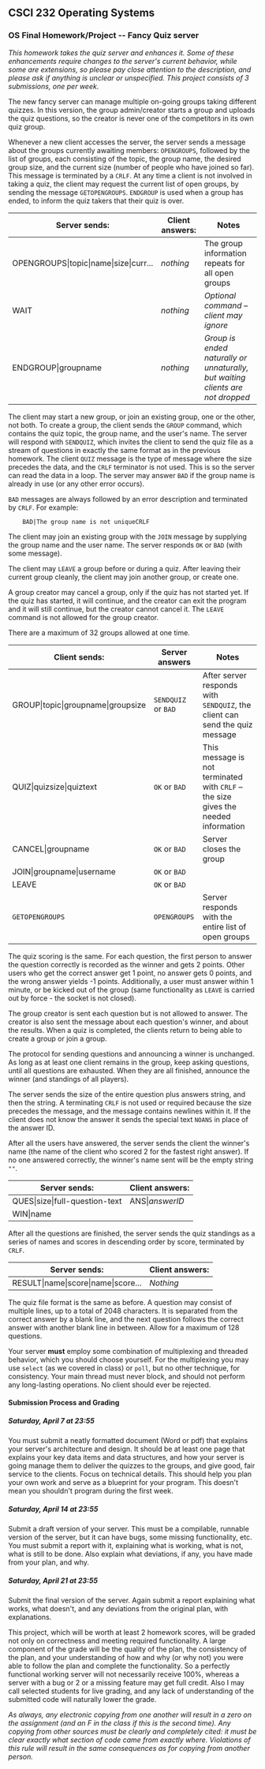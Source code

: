 ## CSCI 232 Operating Systems

### OS Final Homework/Project -- Fancy Quiz server

_This homework takes the quiz server and enhances it.  Some of these enhancements require changes to the server's current behavior, while some are extensions, so please pay close attention to the description, and please ask if anything is unclear or unspecified.  This project consists of 3 submissions, one per week._

The new fancy server can manage multiple on-going groups taking different quizzes.  In this version, the group admin/creator starts a group and uploads the quiz questions, so the creator is never one of the competitors in its own quiz group.

Whenever a new client accesses the server, the server sends a message about the groups currently awaiting members: `OPENGROUPS`, followed by the list of groups, each consisting of the topic, the group name, the desired group size, and the current size (number of people who have joined so far).  This message is terminated by a `CRLF`.  At any time a client is not involved in taking a quiz, the client may request the current list of open groups, by sending the message `GETOPENGROUPS`.  `ENDGROUP` is used when a group has ended, to inform the quiz takers that their quiz is over.

| **Server sends:**                     | **Client answers:**   | **Notes**                                                                         |
| ------------------------------------- | -------------------   | ------------------------------------------------------------------------------    |
| OPENGROUPS&#124;topic&#124;name&#124;size&#124;curr... | _nothing_ | The group information repeats for all open groups                            |
| WAIT                                  | _nothing_             | _Optional command – client may ignore_                                            |
| ENDGROUP&#124;groupname               | _nothing_             | _Group is ended naturally or unnaturally, but waiting clients are not dropped_    |

The client may start a new group, or join an existing group, one or the other, not both.  To create a group, the client sends the `GROUP` command, which contains the quiz topic, the group name, and the user's name.  The server will respond with `SENDQUIZ`, which invites the client to send the quiz file as a stream of questions in exactly the same format as in the previous homework.  The client `QUIZ` message is the type of message where the size precedes the data, and the `CRLF` terminator is not used.  This is so the server can read the data in a loop.  The server may answer `BAD` if the group name is already in use (or any other error occurs).

`BAD` messages are always followed by an error description and terminated by `CRLF`. For example:
```
    BAD|The group name is not uniqueCRLF
```
The client may join an existing group with the `JOIN` message by supplying the group name and the user name.  The server responds `OK` or `BAD` (with some message).

The client may `LEAVE` a group before or during a quiz.  After leaving their current group cleanly, the client may join another group, or create one.

A group creator may cancel a group, only if the quiz has not started yet.  If the quiz has started, it will continue, and the creator can exit the program and it will still continue, but the creator cannot cancel it.  The `LEAVE` command is not allowed for the group creator.

There are a maximum of 32 groups allowed at one time.

| **Client sends:**                  | **Server answers**  | **Notes**                                                                          |
| ---------------------------------- | ------------------- | ---------------------------------------------------------------------------------- |
| GROUP&#124;topic&#124;groupname&#124;groupsize | `SENDQUIZ` or `BAD` | After server responds with `SENDQUIZ`, the client can send the quiz message        |
| QUIZ&#124;quizsize&#124;quiztext           | `OK` or `BAD`       | This message is not terminated with `CRLF` – the size gives the needed information |
| CANCEL&#124;groupname                  | `OK` or `BAD`       | Server closes the group                                                            |
| JOIN&#124;groupname&#124;username        | `OK` or `BAD`       |                                                                                    |
| LEAVE                              | `OK` or `BAD`       |                                                                                    |
| `GETOPENGROUPS`                    | `OPENGROUPS`        | Server responds with the entire list of open groups                                |

The quiz scoring is the same. For each question, the first person to answer the question correctly is recorded as the winner and gets 2 points.  Other users who get the correct answer get 1 point, no answer gets 0 points, and the wrong answer yields -1 points.  Additionally, a user must answer within 1 minute, or be kicked out of the group (same functionality as `LEAVE` is carried out by force - the socket is not closed).

The group creator is sent each question but is not allowed to answer.  The creator is also sent the message about each question's winner, and about the results.  When a quiz is completed, the clients return to being able to create a group or join a group.

The protocol for sending questions and announcing a winner is unchanged.  As long as at least one client remains in the group, keep asking questions, until all questions are exhausted.  When they are all finished, announce the winner (and standings of all players).

The server sends the size of the entire question plus answers string, and then the string.  A terminating `CRLF` is not used or required because the size precedes the message, and the message contains newlines within it.  If the client does not know the answer it sends the special text `NOANS` in place of the answer ID.

After all the users have answered, the server sends the client the winner's name (the name of the client who scored 2 for the fastest right answer).  If no one answered correctly, the winner's name sent will be the empty string `""`.

| **Server sends:**              | **Client answers:** |
| ------------------------------ | ------------------- |
| QUES&#124;size&#124;full-question-text | ANS&#124;_answerID_     |    
| WIN&#124;name                  |                     ||

After all the questions are finished, the server sends the quiz standings as a series of names and scores in descending order by score, terminated by `CRLF`.

| **Server sends:** | **Client answers:** |
| ----------------- | ------------------- |
| RESULT&#124;name&#124;score&#124;name&#124;score... | _Nothing_ |

The quiz file format is the same as before.  A question may consist of multiple lines, up to a total of 2048 characters.  It is separated from the correct answer by a blank line, and the next question follows the correct answer with another blank line in between.  Allow for a maximum of 128 questions.

Your server **must** employ some combination of multiplexing and threaded behavior, which you should choose yourself.  For the multiplexing you may use `select` (as we covered in class) or `poll`, but no other technique, for consistency.  Your main thread must never block, and should not perform any long-lasting operations.  No client should ever be rejected.


#### Submission Process and Grading

##### Saturday, April 7 at 23:55

You must submit a neatly formatted document (Word or pdf) that explains your server's architecture and design.  It should be at least one page that explains your key data items and data structures, and how your server is going manage them to deliver the quizzes to the groups, and give good, fair service to the clients. Focus on technical details.  This should help you plan your own work and serve as a blueprint for your program.  This doesn't mean you shouldn't program during the first week.

##### Saturday, April 14 at 23:55

Submit a draft version of your server.  This must be a compilable, runnable version of the server, but it can have bugs, some missing functionality, etc.  You must submit a report with it, explaining what is working, what is not, what is still to be done.  Also explain what deviations, if any, you have made from your plan, and why.

##### Saturday, April 21 at 23:55

Submit the final version of the server.  Again submit a report explaining what works, what doesn't, and any deviations from the original plan, with explanations.

This project, which will be worth at least 2 homework scores, will be graded not only on correctness and meeting required functionality.  A large component of the grade will be the quality of the plan, the consistency of the plan, and your understanding of how and why (or why not) you were able to follow the plan and complete the functionality.  So a perfectly functional working server will not necessarily receive 100%, whereas a server with a bug or 2 or a missing feature may get full credit.  Also I may call selected students for live grading, and any lack of understanding of the submitted code will naturally lower the grade.

_As always, any electronic copying from one another will result in a zero on the assignment (and an F in the class if this is the second time).  Any copying from other sources must be clearly and completely cited: it must be clear exactly what section of code came from exactly where.  Violations of this rule will result in the same consequences as for copying from another person._
